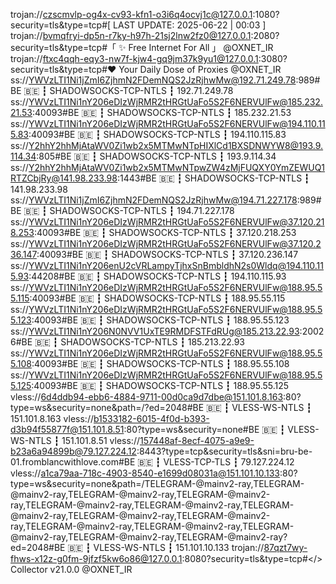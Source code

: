 trojan://czscmvlp-og4x-cv93-kfn1-o3i6q4ocvj1c@127.0.0.1:1080?security=tls&type=tcp#[ LAST UPDATE: 2025-06-22 | 00:03 ]
trojan://bvmqfryi-dp5n-r7ky-h97h-21sj2lnw2fz0@127.0.0.1:2080?security=tls&type=tcp#「 ✨ Free Internet For All 」 @OXNET_IR
trojan://ftxc4qqh-eqy3-nw7f-kjw4-gq9jm37k9yu1@127.0.0.1:3080?security=tls&type=tcp#❤️ Your Daily Dose of Proxies @OXNET_IR
ss://YWVzLTI1Ni1jZmI6ZjhmN2FDemNQS2JzRjhwMw@192.71.249.78:989#BE 🇧🇪 ┇ SHADOWSOCKS-TCP-NTLS ┇ 192.71.249.78
ss://YWVzLTI1Ni1nY206eDIzWjRMR2tHRGtUaFo5S2F6NERVUlFw@185.232.21.53:40093#BE 🇧🇪 ┇ SHADOWSOCKS-TCP-NTLS ┇ 185.232.21.53
ss://YWVzLTI1Ni1nY206eDIzWjRMR2tHRGtUaFo5S2F6NERVUlFw@194.110.115.83:40093#BE 🇧🇪 ┇ SHADOWSOCKS-TCP-NTLS ┇ 194.110.115.83
ss://Y2hhY2hhMjAtaWV0Zi1wb2x5MTMwNTpHIXlCd1BXSDNWYW8@193.9.114.34:805#BE 🇧🇪 ┇ SHADOWSOCKS-TCP-NTLS ┇ 193.9.114.34
ss://Y2hhY2hhMjAtaWV0Zi1wb2x5MTMwNTpwZW4zMjFUQXY0YmZEWUQ1RTZCbjRy@141.98.233.98:1443#BE 🇧🇪 ┇ SHADOWSOCKS-TCP-NTLS ┇ 141.98.233.98
ss://YWVzLTI1Ni1jZmI6ZjhmN2FDemNQS2JzRjhwMw@194.71.227.178:989#BE 🇧🇪 ┇ SHADOWSOCKS-TCP-NTLS ┇ 194.71.227.178
ss://YWVzLTI1Ni1nY206eDIzWjRMR2tHRGtUaFo5S2F6NERVUlFw@37.120.218.253:40093#BE 🇧🇪 ┇ SHADOWSOCKS-TCP-NTLS ┇ 37.120.218.253
ss://YWVzLTI1Ni1nY206eDIzWjRMR2tHRGtUaFo5S2F6NERVUlFw@37.120.236.147:40093#BE 🇧🇪 ┇ SHADOWSOCKS-TCP-NTLS ┇ 37.120.236.147
ss://YWVzLTI1Ni1nY206enU2cVRLampyTjhxSnBmbldhN2s0Wldq@194.110.115.93:44208#BE 🇧🇪 ┇ SHADOWSOCKS-TCP-NTLS ┇ 194.110.115.93
ss://YWVzLTI1Ni1nY206eDIzWjRMR2tHRGtUaFo5S2F6NERVUlFw@188.95.55.115:40093#BE 🇧🇪 ┇ SHADOWSOCKS-TCP-NTLS ┇ 188.95.55.115
ss://YWVzLTI1Ni1nY206eDIzWjRMR2tHRGtUaFo5S2F6NERVUlFw@188.95.55.123:40093#BE 🇧🇪 ┇ SHADOWSOCKS-TCP-NTLS ┇ 188.95.55.123
ss://YWVzLTI1Ni1nY206N0NVV1UxTE9RMDFSTFdRUg@185.213.22.93:20026#BE 🇧🇪 ┇ SHADOWSOCKS-TCP-NTLS ┇ 185.213.22.93
ss://YWVzLTI1Ni1nY206eDIzWjRMR2tHRGtUaFo5S2F6NERVUlFw@188.95.55.108:40093#BE 🇧🇪 ┇ SHADOWSOCKS-TCP-NTLS ┇ 188.95.55.108
ss://YWVzLTI1Ni1nY206eDIzWjRMR2tHRGtUaFo5S2F6NERVUlFw@188.95.55.125:40093#BE 🇧🇪 ┇ SHADOWSOCKS-TCP-NTLS ┇ 188.95.55.125
vless://6d4ddb94-ebb6-4884-9711-00d0ca9d7dbe@151.101.8.163:80?type=ws&security=none&path=/?ed=2048#BE 🇧🇪 ┇ VLESS-WS-NTLS ┇ 151.101.8.163
vless://b1533182-6015-4f0d-b393-d3b94f55877f@151.101.8.51:80?type=ws&security=none#BE 🇧🇪 ┇ VLESS-WS-NTLS ┇ 151.101.8.51
vless://157448af-8ecf-4075-a9e9-b23a6a94899b@79.127.224.12:8443?type=tcp&security=tls&sni=bru-be-01.fromblancwithlove.com#BE 🇧🇪 ┇ VLESS-TCP-TLS ┇ 79.127.224.12
vless://a1ca79aa-718c-4903-8540-e1699d08031a@151.101.10.133:80?type=ws&security=none&path=/TELEGRAM-@mainv2-ray,TELEGRAM-@mainv2-ray,TELEGRAM-@mainv2-ray,TELEGRAM-@mainv2-ray,TELEGRAM-@mainv2-ray,TELEGRAM-@mainv2-ray,TELEGRAM-@mainv2-ray,TELEGRAM-@mainv2-ray,TELEGRAM-@mainv2-ray,TELEGRAM-@mainv2-ray,TELEGRAM-@mainv2-ray,TELEGRAM-@mainv2-ray,TELEGRAM-@mainv2-ray,TELEGRAM-@mainv2-ray?ed=2048#BE 🇧🇪 ┇ VLESS-WS-NTLS ┇ 151.101.10.133
trojan://87qzt7wy-fhws-x12z-g0fm-9jfzf5kw6o86@127.0.0.1:8080?security=tls&type=tcp#</> Collector v21.0.0 @OXNET_IR